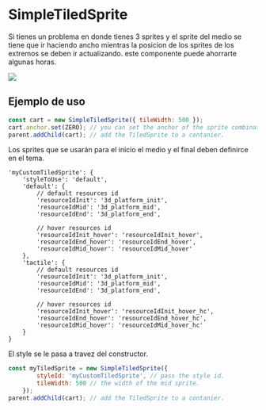 # SimpleTiledSprite
Si tienes un problema en donde tienes 3 sprites y el sprite del medio se tiene que ir haciendo ancho mientras la posicion de los sprites de los extremos se deben ir actualizando. este componente puede ahorrarte algunas horas.

![](https://imgur.com/jLw8ycH.gif)

## Ejemplo de uso
```javascript
const cart = new SimpleTiledSprite({ tileWidth: 500 });
cart.anchor.set(ZERO); // you can set the anchor of the sprite combinations just as you change the anchor of an sprite.
parent.addChild(cart); // add the TiledSprite to a contanier.
```

Los sprites que se usarán para el inicio el medio y el final deben definirce en el tema.

```
'myCustomTiledSprite': {
	'styleToUse': 'default',
	'default': {
		// default resources id
		'resourceIdInit': '3d_platform_init',
		'resourceIdMid': '3d_platform_mid',
		'resourceIdEnd': '3d_platform_end',

		// hover resources id
		'resourceIdInit_hover': 'resourceIdInit_hover',
		'resourceIdEnd_hover': 'resourceIdEnd_hover',
		'resourceIdMid_hover': 'resourceIdMid_hover'
	},
	'tactile': {
		// default resources id
		'resourceIdInit': '3d_platform_init',
		'resourceIdMid': '3d_platform_mid',
		'resourceIdEnd': '3d_platform_end',

		// hover resources id
		'resourceIdInit_hover': 'resourceIdInit_hover_hc',
		'resourceIdEnd_hover': 'resourceIdEnd_hover_hc',
		'resourceIdMid_hover': 'resourceIdMid_hover_hc'
	}
}
```

El style se le pasa a travez del constructor.
```javascript
const myTiledSprite = new SimpleTiledSprite({ 
        styleId: 'myCustomTiledSprite', // pass the style id.
        tileWidth: 500 // the width of the mid sprite.
    });
parent.addChild(cart); // add the TiledSprite to a contanier.
```